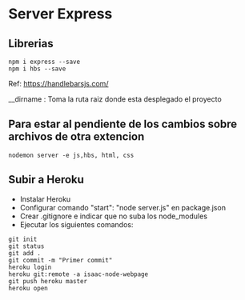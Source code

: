 # Server Express

## Librerias

```
npm i express --save
npm i hbs --save
```
Ref:
https://handlebarsjs.com/

__dirname : Toma la ruta raiz donde esta desplegado el proyecto

## Para estar al pendiente de los cambios sobre archivos de otra extencion

```
nodemon server -e js,hbs, html, css
```

## Subir a Heroku
 - Instalar Heroku
 - Configurar comando "start": "node server.js" en package.json
 - Crear .gitignore e indicar que no suba los node_modules
 - Ejecutar los siguientes comandos:

 ```
 git init
 git status
 git add .
 git commit -m "Primer commit"
 heroku login
 heroku git:remote -a isaac-node-webpage
 git push heroku master
 heroku open
 ```
